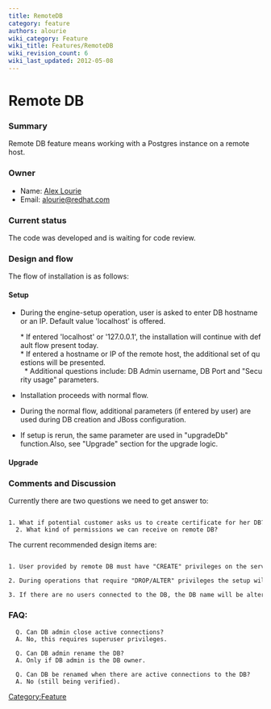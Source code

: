 ```yaml
---
title: RemoteDB
category: feature
authors: alourie
wiki_category: Feature
wiki_title: Features/RemoteDB
wiki_revision_count: 6
wiki_last_updated: 2012-05-08
---
```


# Remote DB

### Summary

Remote DB feature means working with a Postgres instance on a remote host.

### Owner

*   Name: [ Alex Lourie](User:Alourie)
*   Email: <alourie@redhat.com>

### Current status

The code was developed and is waiting for code review.

### Design and flow

The flow of installation is as follows:

#### Setup

*   During the engine-setup operation, user is asked to enter DB hostname or an IP. Default value 'localhost' is offered.

      * If entered 'localhost' or '127.0.0.1', the installation will continue with default flow present today.
      * If entered a hostname or IP of the remote host, the additional set of questions will be presented.
        * Additional questions include: DB Admin username, DB Port and "Security usage" parameters.

*   Installation proceeds with normal flow.
*   During the normal flow, additional parameters (if entered by user) are used during DB creation and JBoss configuration.

<!-- -->

*   If setup is rerun, the same parameter are used in "upgradeDb" function.Also, see "Upgrade" section for the upgrade logic.

#### Upgrade

### Comments and Discussion

Currently there are two questions we need to get answer to:

      1. What if potential customer asks us to create certificate for her DB?
      2. What kind of permissions we can receive on remote DB?

The current recommended design items are:

      1. User provided by remote DB must have "CREATE" privileges on the server, so it create 'engine' and other DBs; and enough permissions to check active connections to our DBs.
      2. During operations that require "DROP/ALTER" privileges the setup will check first if there are active connections to the DB.If there are, the operation will stop and warn the user.
      3. If there are no users connected to the DB, the DB name will be altered to a different one to avoid new connections. After the completion of operations (upgrade, rollback, etc), the DB will be renamed back.

### FAQ:

      Q. Can DB admin close active connections?
      A. No, this requires superuser privileges.

      Q. Can DB admin rename the DB?
      A. Only if DB admin is the DB owner.

      Q. Can DB be renamed when there are active connections to the DB?
      A. No (still being verified).

<Category:Feature>
